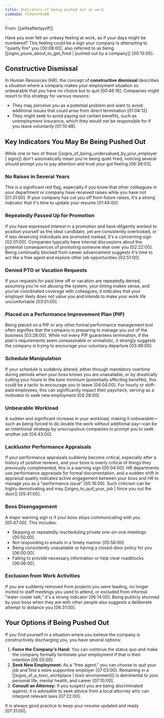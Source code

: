 ```yaml
---
title: Indicators of being pushed out at work
videoId: YIYGYnYkvKM
---
```


From: [[alifeafterlayoff]] <br/> 

Have you ever felt an uneasy feeling at work, as if your days might be numbered? This feeling could be a sign your company is attempting to "quietly fire" you <a class="yt-timestamp" data-t="00:06:00">[00:06:00]</a>, also referred to as being [[signs_youre_about_to_get_fired | pushed out by a company]] <a class="yt-timestamp" data-t="00:13:00">[00:13:00]</a>.

## Constructive Dismissal

In Human Resources (HR), the concept of **constructive dismissal** describes a situation where a company makes your employment situation so unbearable that you have no choice but to quit <a class="yt-timestamp" data-t="00:46:16">[00:46:16]</a>. Companies might resort to this strategy for various reasons:
*   They may perceive you as a potential problem and want to avoid additional issues that could arise from direct termination <a class="yt-timestamp" data-t="01:04:12">[01:04:12]</a>.
*   They might seek to avoid paying out certain benefits, such as unemployment insurance, which they would not be responsible for if you leave voluntarily <a class="yt-timestamp" data-t="01:10:48">[01:10:48]</a>.

## Key Indicators You May Be Being Pushed Out

While one or two of these [[signs_of_being_undervalued_by_your_employer | signs]] don't automatically mean you're being quiet fired, noticing several should prompt you to pay attention and trust your gut feeling <a class="yt-timestamp" data-t="06:36:03">[06:36:03]</a>.

### No Raises in Several Years
This is a significant red flag, especially if you know that other colleagues in your department or company have received raises while you have not <a class="yt-timestamp" data-t="01:31:00">[01:31:00]</a>. If your company has cut you off from future raises, it's a strong indicator that it's time to update your resume <a class="yt-timestamp" data-t="01:44:00">[01:44:00]</a>.

### Repeatedly Passed Up for Promotion
If you have expressed interest in a promotion and have diligently worked to position yourself as the ideal candidate, yet are consistently overlooked, or if less deserving individuals are promoted instead, it's a concerning sign <a class="yt-timestamp" data-t="02:01:00">[02:01:00]</a>. Companies typically have internal discussions about the potential consequences of promoting someone else over you <a class="yt-timestamp" data-t="02:22:00">[02:22:00]</a>. Being continually blocked from career advancement suggests it's time to act like a free agent and explore other job opportunities <a class="yt-timestamp" data-t="02:51:00">[02:51:00]</a>.

### Denied PTO or Vacation Requests
If your requests for paid time off or vacation are repeatedly denied, assuming you're not abusing the system, your timing makes sense, and you've coordinated coverage with colleagues, it indicates that your employer likely does not value you and intends to make your work life uncomfortable <a class="yt-timestamp" data-t="03:01:00">[03:01:00]</a>.

### Placed on a Performance Improvement Plan (PIP)
Being placed on a PIP or any other formal performance management tool often signifies that the company is preparing to manage you out of the business <a class="yt-timestamp" data-t="03:28:00">[03:28:00]</a>. While not every PIP guarantees termination, if the plan's requirements seem unreasonable or unrealistic, it strongly suggests the company is trying to encourage your voluntary departure <a class="yt-timestamp" data-t="03:49:00">[03:49:00]</a>.

### Schedule Manipulation
If your schedule is suddenly altered, either through mandatory overtime during periods when your boss knows you are unavailable, or by drastically cutting your hours to the bare minimum (potentially affecting benefits), this could be a tactic to encourage you to leave <a class="yt-timestamp" data-t="04:04:00">[04:04:00]</a>. For hourly or shift-paid employees, this can significantly impact their paycheck, serving as a motivator to seek new employment <a class="yt-timestamp" data-t="04:28:00">[04:28:00]</a>.

### Unbearable Workload
A sudden and significant increase in your workload, making it unbearable—such as being forced to do double the work without additional pay—can be an intentional strategy by unscrupulous companies to prompt you to seek another job <a class="yt-timestamp" data-t="04:43:00">[04:43:00]</a>.

### Lackluster Performance Appraisals
If your performance appraisals suddenly become critical, especially after a history of positive reviews, and your boss is overly critical of things they previously complimented, this is a warning sign <a class="yt-timestamp" data-t="05:04:00">[05:04:00]</a>. HR departments use performance appraisals for formal documentation, and a sudden shift in appraisal quality indicates active engagement between your boss and HR to manage you as a "performance issue" <a class="yt-timestamp" data-t="05:16:00">[05:16:00]</a>. Such criticism can be highly demotivating and may [[signs_to_quit_your_job | force you out the door]] <a class="yt-timestamp" data-t="05:41:00">[05:41:00]</a>.

### Boss Disengagement
A major warning sign is if your boss stops communicating with you <a class="yt-timestamp" data-t="05:47:00">[05:47:00]</a>. This includes:
*   Skipping or repeatedly rescheduling private one-on-one meetings <a class="yt-timestamp" data-t="05:50:00">[05:50:00]</a>.
*   Not responding to emails in a timely manner <a class="yt-timestamp" data-t="05:56:00">[05:56:00]</a>.
*   Being consistently unavailable or having a closed-door policy for you <a class="yt-timestamp" data-t="06:00:00">[06:00:00]</a>.
*   Failing to provide necessary information or help clear roadblocks <a class="yt-timestamp" data-t="06:06:00">[06:06:00]</a>.

### Exclusion from Work Activities
If you are suddenly removed from projects you were leading, no longer invited to staff meetings you used to attend, or excluded from informal "water cooler talk," it's a strong indicator <a class="yt-timestamp" data-t="06:14:00">[06:14:00]</a>. Being publicly shunned by your boss when they are with other people also suggests a deliberate attempt to distance you <a class="yt-timestamp" data-t="06:31:00">[06:31:00]</a>.

## Your Options if Being Pushed Out

If you find yourself in a situation where you believe the company is constructively discharging you, you have several options:

1.  **Force the Company's Hand:** You can continue the status quo and make the company formally terminate your employment if that is their intention <a class="yt-timestamp" data-t="06:55:00">[06:55:00]</a>.
2.  **Seek New Employment:** As a "free agent," you can choose to quit your job and find a more supportive employer <a class="yt-timestamp" data-t="07:03:00">[07:03:00]</a>. Remaining in a [[signs_of_a_toxic_workplace | toxic environment]] is detrimental to your personal life, mental health, and career <a class="yt-timestamp" data-t="07:10:00">[07:10:00]</a>.
3.  **Consult an Attorney:** If you suspect you are being discriminated against, it is advisable to seek advice from a local attorney who can interpret relevant laws <a class="yt-timestamp" data-t="07:22:00">[07:22:00]</a>.

It is always good practice to keep your resume updated and ready <a class="yt-timestamp" data-t="07:31:00">[07:31:00]</a>.